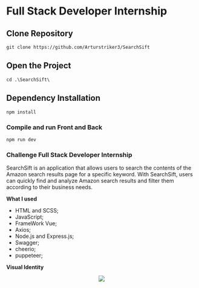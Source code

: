 # Full Stack Developer Internship

## Clone Repository
```
git clone https://github.com/Arturstriker3/SearchSift
```

## Open the Project
```
cd .\SearchSift\ 
```

## Dependency Installation
```
npm install
```

### Compile and run Front and Back
```
npm run dev
```

### Challenge Full Stack Developer Internship 
 
 SearchSift is an application that allows users to search the contents of the Amazon search results page for a specific keyword. With SearchSift, users can quickly find and analyze Amazon search results and filter them according to their business needs.
 
 **What I used**
* HTML and SCSS;
* JavaScript;
* FrameWork Vue;
* Axios;
* Node.js and Express.js;
* Swagger;
* cheerio;
* puppeteer;

**Visual Identity**
<div align="center">
<img src="https://github.com/Arturstriker3/SearchSift/assets/59231364/77255a45-7b9b-4f12-b014-da0ffb0951c5" width="auto" height="auto" />
</div>
<br/>

